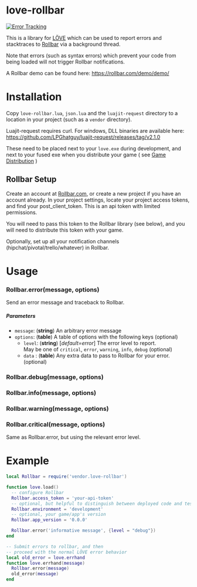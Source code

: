 love-rollbar
============
[![Error Tracking](https://d26gfdfi90p7cf.cloudfront.net/rollbar-badge.144534.o.png)](https://rollbar.com)

This is a library for [LÖVE](http://love2d.org) which can be used to
report errors and stacktraces to [Rollbar](http://rollbar.com)
via a background thread.

Note that errors (such as syntax errors) which prevent your code from being
loaded will not trigger Rollbar notifications.

A Rollbar demo can be found here: https://rollbar.com/demo/demo/

Installation
============
Copy `love-rollbar.lua`, `json.lua` and the `luajit-request` directory to a location in your project (such as a `vendor` directory).

Luajit-request requires curl. For windows, DLL binaries are available here: https://github.com/LPGhatguy/luajit-request/releases/tag/v2.1.0

These need to be placed next to your `love.exe` during development, and next to your fused exe when you distribute your game
( see [Game Distribution](https://love2d.org/wiki/Game_Distribution) )

Rollbar Setup
-------------

Create an account at [Rollbar.com](http://rollbar.com), or create a new project if you have an account already.
In your project settings, locate your project access tokens, and find your post_client_token. This is an api token with limited permissions.

You will need to pass this token to the Rollbar library (see below), and you will need to distribute this token with your game.

Optionally, set up all your notification channels (hipchat/pivotal/trello/whatever) in Rollbar.

Usage
=====

### Rollbar.error(message, options)
Send an error message and traceback to Rollbar.
##### Parameters
* `message`: (**string**) An arbitrary error message
* `options`: (**table**) A table of options with the following keys (optional)
  * `level`: (**string**) [_default=error_] The error level to report. <br> May be one of `critical`, `error`, `warning`, `info`, `debug` (optional)
  * `data` : (**table**) Any extra data to pass to Rollbar for your error. (optional)

### Rollbar.debug(message, options)
### Rollbar.info(message, options)
### Rollbar.warning(message, options)
### Rollbar.critical(message, options)

Same as Rollbar.error, but using the relevant error level.

Example
=======
```lua
local Rollbar = require('vendor.love-rollbar')

function love.load()
  -- configure Rollbar
  Rollbar.access_token = 'your-api-token'
  -- optional, but helpful to distinguish between deployed code and testing code
  Rollbar.environment = 'development'
  -- optional, your game/app's version
  Rollbar.app_version = '0.0.0'

  Rollbar.error('informative message', {level = "debug"})
end

-- Submit errors to rollbar, and then
-- proceed with the normal LÖVE error behavior
local old_error = love.errhand
function love.errhand(message)
  Rollbar.error(message)
  old_error(message)
end
```
